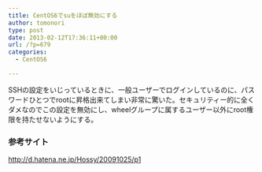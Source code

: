```yaml
---
title: CentOS6でsuをほぼ無効にする
author: tomonori
type: post
date: 2013-02-12T17:36:11+00:00
url: /?p=679
categories:
  - CentOS6

---
```

SSHの設定をいじっているときに、一般ユーザーでログインしているのに、パスワードひとつでrootに昇格出来てしまい非常に驚いた。セキュリティー的に全くダメなのでこの設定を無効にし、wheelグループに属するユーザー以外にroot権限を持たせないようにする。

### 参考サイト

http://d.hatena.ne.jp/Hossy/20091025/p1